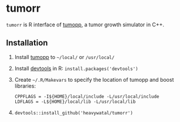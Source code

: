 # tumorr

`tumorr` is R interface of [tumopp](https://github.com/heavywatal/tumopp),
a tumor growth simulator in C++.

## Installation

1.  Install [tumopp](https://github.com/heavywatal/tumopp) to `~/local/` or `/usr/local/`

2.  Install [devtools](https://github.com/hadley/devtools) in R:
    `install.packages('devtools')`

3.  Create `~/.R/Makevars` to specify the location of tumopp and boost libraries:
    ```
    CPPFLAGS = -I${HOME}/local/include -L/usr/local/include
    LDFLAGS = -L${HOME}/local/lib -L/usr/local/lib
    ```

4. `devtools::install_github('heavywatal/tumorr')`
